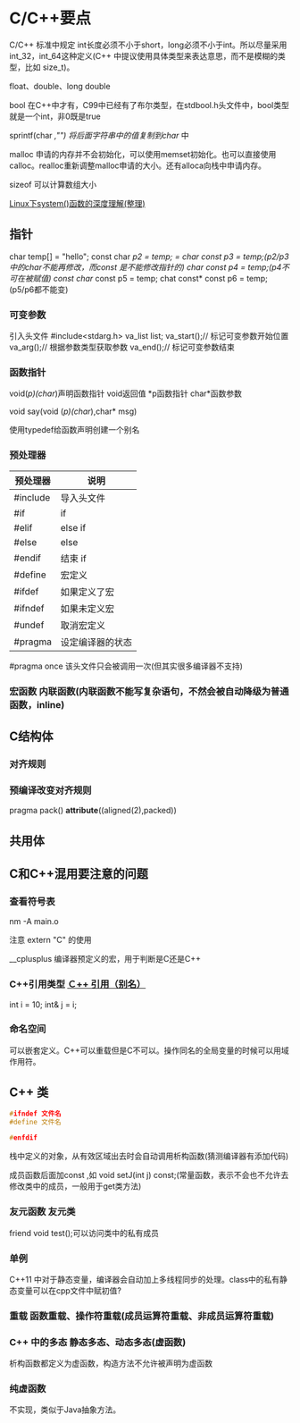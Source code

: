# C/C++要点

C/C++ 标准中规定 int长度必须不小于short，long必须不小于int。所以尽量采用 int_32，int_64这种定义(C++ 中提议使用具体类型来表达意思，而不是模糊的类型，比如 size_t)。

float、double、long double

bool 在C++中才有，C99中已经有了布尔类型，在stdbool.h头文件中，bool类型就是一个int，非0既是true

sprintf(char *,"") 将后面字符串中的值复制到char* 中

malloc 申请的内存并不会初始化，可以使用memset初始化。也可以直接使用calloc。realloc重新调整malloc申请的大小。还有alloca向栈中申请内存。

sizeof 可以计算数组大小

[Linux下system()函数的深度理解(整理)](https://www.cnblogs.com/tdyizhen1314/p/4902560.html)

## 指针

char temp[] = "hello";
const char *p2 = temp; = char const *p3 = temp;(p2/p3中的char不能再修改，而const 是不能修改指针的)
char* const p4 = temp;(p4不可在被赋值)
const char* const p5 = temp;
chat const* const p6 = temp;(p5/p6都不能变)

### 可变参数

引入头文件 #include<stdarg.h>
va_list list;
va_start();// 标记可变参数开始位置
va_arg();// 根据参数类型获取参数
va_end();// 标记可变参数结束

### 函数指针

void(*p)(char*)声明函数指针 void返回值 \*p函数指针 char\*函数参数

void say(void (*p)(char*),char* msg)

使用typedef给函数声明创建一个别名

### 预处理器

| 预处理器 | 说明         |
| -------- | ------------ |
| #include | 导入头文件   |
| #if      | if           |
| #elif    | else if      |
| #else    | else         |
| #endif   | 结束 if      |
| #define  | 宏定义       |
| #ifdef   | 如果定义了宏 |
| #ifndef  | 如果未定义宏 |
| #undef   | 取消宏定义   |
| #pragma  | 设定编译器的状态 |

\#pragma once   该头文件只会被调用一次(但其实很多编译器不支持)

### 宏函数 内联函数(内联函数不能写复杂语句，不然会被自动降级为普通函数，inline)

## C结构体

### 对齐规则

### 预编译改变对齐规则

pragma pack()  __attribute__((aligned(2),packed))

## 共用体

## C和C++混用要注意的问题

### 查看符号表

nm -A main.o

注意 extern "C" 的使用

__cplusplus 编译器预定义的宏，用于判断是C还是C++

### C++引用类型 [Ｃ++ 引用（别名）](https://www.cnblogs.com/chuijingjing/p/9009293.html)

int i = 10;
int& j = i;

### 命名空间

可以嵌套定义。C++可以重载但是C不可以。操作同名的全局变量的时候可以用域作用符。

## C++ 类

```C++
#ifndef 文件名
#define 文件名

#enfdif
```

栈中定义的对象，从有效区域出去时会自动调用析构函数(猜测编译器有添加代码)

成员函数后面加const ,如 void setJ(int j) const;(常量函数，表示不会也不允许去修改类中的成员，一般用于get类方法)

### 友元函数 友元类

friend void test();可以访问类中的私有成员

### 单例

C++11 中对于静态变量，编译器会自动加上多线程同步的处理。class中的私有静态变量可以在cpp文件中赋初值?

### 重载 函数重载、操作符重载(成员运算符重载、非成员运算符重载)

### C++ 中的多态 静态多态、动态多态(虚函数)

析构函数都定义为虚函数，构造方法不允许被声明为虚函数

### 纯虚函数

不实现，类似于Java抽象方法。